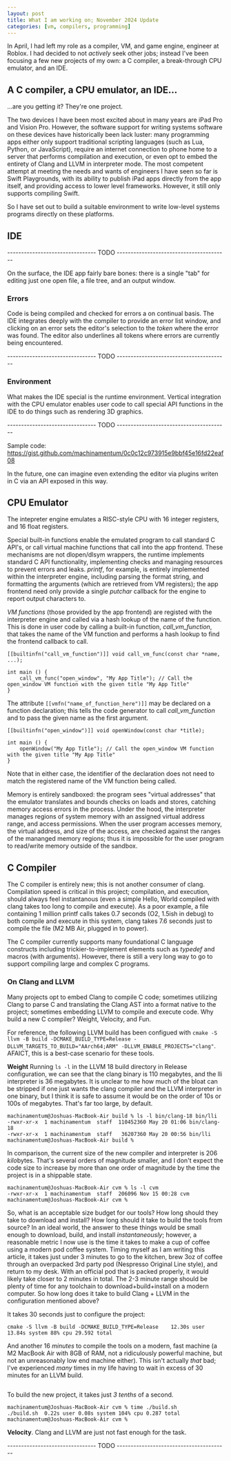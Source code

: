 ```yaml
---
layout: post
title: What I am working on; November 2024 Update
categories: [vm, compilers, programming]
---
```


In April, I had left my role as a compiler, VM, and game engine, engineer at Roblox. I had decided to not _actively_ seek other jobs; instead I've been focusing a few new projects of my own: a C compiler, a break-through CPU emulator, and an IDE.

## A C compiler, a CPU emulator, an IDE...

...are you getting it? They're one project.

The two devices I have been most excited about in many years are iPad Pro and Vision Pro. However, the software support for writing systems software on these devices have historically been lack luster: many programming apps either only support traditional scripting languages (such as Lua, Python, or JavaScript), require an internet connection to phone home to a server that performs compilation and execution, or even opt to embed the entirety of Clang and LLVM in interpreter mode. The most competent attempt at meeting the needs and wants of engineers I have seen so far is Swift Playgrounds, with its ability to publish iPad apps directly from the app itself, and providing access to lower level frameworks. However, it still only supports compiling Swift.

So I have set out to build a suitable environment to write low-level systems programs directly on these platforms.

## IDE

--------------------------------  TODO ----------------------------------------
<!-- ![iPad C VM IDE](/assets/2024-11-15-IDE-App.png)-->

On the surface, the IDE app fairly bare bones: there is a single "tab" for editing just one open file, a file tree, and an output window.

### Errors

Code is being compiled and checked for errors a on continual basis. The IDE integrates deeply with the compiler to provide an error list window, and clicking on an error sets the editor's selection to the _token_ where the error was found. The editor also underlines all tokens where errors are currently being encountered.

--------------------------------  TODO ----------------------------------------
<!-- ![iPad IDE Errors](/assets/2024-11-15-IDE-Errors.mov)-->

### Environment

What makes the IDE special is the runtime environment. Vertical integration with the CPU emulator enables user code to call special API functions in the IDE to do things such as rendering 3D graphics.

--------------------------------  TODO ----------------------------------------
<!-- ![iPad IDE Graphics](/assets/2024-11-15-IDE-Graphics-Demo.mov)-->
Sample code: https://gist.github.com/machinamentum/0c0c12c973915e9bbf45e16fd22eaf08

In the future, one can imagine even extending the editor via plugins writen in C via an API exposed in this way.

## CPU Emulator

The intepreter engine emulates a RISC-style CPU with 16 integer registers, and 16 float registers.

Special built-in functions enable the emulated program to call standard C API's, or call virtual machine functions that call into the app frontend. These mechanisms are not dlopen/dlsym wrappers, the runtime implements standard C API functionality, implementing checks and managing resources to prevent errors and leaks.
_printf_, for example, is entirely implemented within the interpreter engine, including parsing the format string, and formatting the arguments (which are retrieved from VM registers); the app frontend need only provide a single _putchar_ callback for the engine to report output characters to.

_VM functions_ (those provided by the app frontend) are registed with the interpreter engine and called via a hash lookup of the name of the function. This is done in user code by calling a built-in function, *call_vm_function*, that takes the name of the VM function and performs a hash lookup to find the frontend callback to call.

```
[[builtinfn("call_vm_function")]] void call_vm_func(const char *name, ...);

int main () {
	call_vm_func("open_window", "My App Title"); // Call the open_window VM function with the given title "My App Title"
}
```

The attribute `[[vmfn("name_of_function_here")]]` may be declared on a function declaration; this tells the code generator to call *call_vm_function* and to pass the given name as the first argument.

```
[[builtinfn("open_window")]] void openWindow(const char *title);

int main () {
	openWindow("My App Title"); // Call the open_window VM function with the given title "My App Title"
}
```
Note that in either case, the identifier of the declaration does not need to match the registered name of the VM function being called.

Memory is entirely sandboxed: the program sees "virtual addresses" that the emulator translates and bounds checks on loads and stores, catching memory access errors in the process. Under the hood, the interpreter manages regions of system memory with an assigned virtual address range, and access permissions. When the user program accesses memory, the virtual address, and size of the access, are checked against the ranges of the mananged memory regions; thus it is impossible for the user program to read/write memory outside of the sandbox.

## C Compiler

The C compiler is entirely new; this is not another consumer of clang. Compilation speed is critical in this project; compilation, and execution, should always feel instantanous (even a simple Hello, World compiled with clang takes too long to compile and execute). As a poor example, a file containing 1 million printf calls takes 0.7 seconds (O2, 1.5ish in debug) to both compile and execute in this system, clang takes 7.6 seconds just to compile the file (M2 MB Air, plugged in to power).

The C compiler currently supports many foundational C language constructs including trickier-to-implement elements such as _typedef_ and macros (with arguments). However, there is still a very long way to go to support compiling large and complex C programs.

### On Clang and LLVM

Many projects opt to embed Clang to compile C code; sometimes utilizing Clang to parse C and translating the Clang AST into a format native to the project; sometimes embedding LLVM to compile and execute code. Why build a new C compiler? Weight, Velocity, and Fun.

For reference, the following LLVM build has been configued with `cmake -S llvm -B build -DCMAKE_BUILD_TYPE=Release -DLLVM_TARGETS_TO_BUILD="AArch64;ARM" -DLLVM_ENABLE_PROJECTS="clang"`. AFAICT, this is a best-case scenario for these tools.

**Weight** Running `ls -l` in the LLVM 18 build directory in Release configuration, we can see that the clang binary is 110 megabytes, and the lli interpreter is 36 megabytes. It is unclear to me how much of the bloat can be stripped if one just wants the clang compiler and the LLVM interpreter in one binary, but I think it is safe to assume it would be on the order of 10s or 100s of megabytes. That's far too large, by default.

```
machinamentum@Joshuas-MacBook-Air build % ls -l bin/clang-18 bin/lli
-rwxr-xr-x  1 machinamentum  staff  110452360 May 20 01:06 bin/clang-18
-rwxr-xr-x  1 machinamentum  staff   36207360 May 20 00:56 bin/lli
machinamentum@Joshuas-MacBook-Air build % 
```

In comparison, the current size of the new compiler and interpreter is 206 *kilo*bytes. That's several orders of magnitude smaller, and I don't expect the code size to increase by more than one order of magnitude by the time the project is in a shippable state.
```
machinamentum@Joshuas-MacBook-Air cvm % ls -l cvm
-rwxr-xr-x  1 machinamentum  staff  206096 Nov 15 00:28 cvm
machinamentum@Joshuas-MacBook-Air cvm % 
```

So, what is an acceptable size budget for our tools? How long should they take to download and install? How long should it take to build the tools from source? In an ideal world, the answer to these things would be small enough to download, build, and install _instantaneously_; however, a reasonable metric I now use is the time it takes to make a cup of coffee using a modern pod coffee system. Timing myself as I am writing this article, it takes just under 3 minutes to go to the kitchen, brew 3oz of coffee through an overpacked 3rd party pod (Nespresso Original Line style), and return to my desk. With an official pod that is packed properly, it would likely take closer to 2 minutes in total. The 2-3 minute range should be plenty of time for any toolchain to download+build+install on a modern computer. So how long does it take to build Clang + LLVM in the configuration mentioned above?

It takes 30 seconds just to configure the project:
```
cmake -S llvm -B build -DCMAKE_BUILD_TYPE=Release    12.30s user 13.84s system 88% cpu 29.592 total
```

And another 16 _minutes_ to compile the tools on a modern, fast machine (a M2 MacBook Air with 8GB of RAM, not a ridiculously powerful machine, but not an unreasonably low end machine either). This isn't actually _that_ bad; I've experienced _many_ times in my life having to wait in excess of 30 minutes for an LLVM build.

```
```

To build the new project, it takes just _3 tenths_ of a second.
```
machinamentum@Joshuas-MacBook-Air cvm % time ./build.sh
./build.sh  0.22s user 0.08s system 104% cpu 0.287 total
machinamentum@Joshuas-MacBook-Air cvm % 
```

**Velocity**. Clang and LLVM are just not fast enough for the task.

--------------------------------  TODO ----------------------------------------




